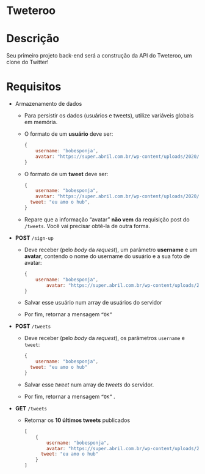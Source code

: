 # Tweteroo

# Descrição

Seu primeiro projeto back-end será a construção da API do Tweteroo, um clone do Twitter!

# Requisitos

- Armazenamento de dados
    - Para persistir os dados (usuários e tweets), utilize variáveis globais em memória.
    - O formato de um **usuário** deve ser:
        
        ```jsx
        {
        	username: 'bobesponja', 
        	avatar: "https://super.abril.com.br/wp-content/uploads/2020/09/04-09_gato_SITE.jpg?quality=70&strip=info" 
        }
        ```
        
    - O formato de um **tweet** deve ser:
        
        ```jsx
        {
        	username: "bobesponja",
        	avatar: "https://super.abril.com.br/wp-content/uploads/2020/09/04-09_gato_SITE.jpg?quality=70&strip=info",
          tweet: "eu amo o hub",
        }
        ```
        
    - Repare que a informação “avatar” **não vem** da requisição post do `/tweets`. Você vai precisar obtê-la de outra forma.

- **POST** `/sign-up`
    - Deve receber (pelo *body* da *request*), um parâmetro **username** e um **avatar**, contendo o nome do username do usuário e a sua foto de avatar:
        
        ```jsx
        {
            username: "bobesponja",
        		avatar: "https://super.abril.com.br/wp-content/uploads/2020/09/04-09_gato_SITE.jpg?quality=70&strip=info"
        }
        ```
        
    - Salvar esse usuário num array de usuários do servidor
    - Por fim, retornar a mensagem `“OK”`
- **POST** `/tweets`
    - Deve receber (pelo *body* da *request*), os parâmetros `username` e `tweet`:
        
        ```jsx
        {
        	username: "bobesponja",
          tweet: "eu amo o hub"
        }
        ```
        
    - Salvar esse *tweet* num array de *tweets* do servidor.
    - Por fim, retornar a mensagem `“OK”` .
- **GET** `/tweets`
    - Retornar os **10 últimos tweets** publicados
        
        ```jsx
        [
        	{
        		username: "bobesponja",
        		avatar: "https://super.abril.com.br/wp-content/uploads/2020/09/04-09_gato_SITE.jpg?quality=70&strip=info",
        	  tweet: "eu amo o hub"
        	}
        ]
        ```
